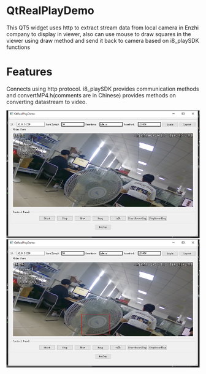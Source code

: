 # QtRealPlayDemo

This QT5 widget uses http to extract stream data from local camera in Enzhi company to display in viewer, also can use mouse to draw squares in the viewer using draw method and send it back to camera based on i8_playSDK functions


# Features

Connects using http protocol. i8_playSDK provides communication methods and convertMP4.h(comments are in Chinese) provides methods on converting datastream to video.



![Realplay](qtRealPlayDemo.jpg)
![Realplay](qtRealPlayDemo_draw.jpg)